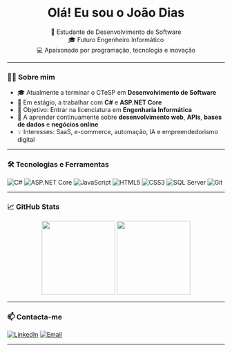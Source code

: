 <h1 align="center">Olá! Eu sou o João Dias</h1>
<p align="center">
  🚀 Estudante de Desenvolvimento de Software <br>
  🎓 Futuro Engenheiro Informático <br>
  💻 Apaixonado por programação, tecnologia e inovação
</p>

---

### 👨‍💻 Sobre mim

- 🎓 Atualmente a terminar o CTeSP em **Desenvolvimento de Software**
- 💼 Em estágio, a trabalhar com **C#** e **ASP.NET Core**
- 🎯 Objetivo: Entrar na licenciatura em **Engenharia Informática**
- 🌱 A aprender continuamente sobre **desenvolvimento web**, **APIs**, **bases de dados** e **negócios online**
- 💡 Interesses: SaaS, e-commerce, automação, IA e empreendedorismo digital

---

### 🛠️ Tecnologias e Ferramentas

![C#](https://img.shields.io/badge/C%23-239120?style=for-the-badge&logo=c-sharp&logoColor=white)
![ASP.NET Core](https://img.shields.io/badge/ASP.NET_Core-512BD4?style=for-the-badge&logo=dotnet&logoColor=white)
![JavaScript](https://img.shields.io/badge/JavaScript-F7DF1E?style=for-the-badge&logo=javascript&logoColor=black)
![HTML5](https://img.shields.io/badge/HTML5-E34F26?style=for-the-badge&logo=html5&logoColor=white)
![CSS3](https://img.shields.io/badge/CSS3-1572B6?style=for-the-badge&logo=css3&logoColor=white)
![SQL Server](https://img.shields.io/badge/SQL_Server-CC2927?style=for-the-badge&logo=microsoftsqlserver&logoColor=white)
![Git](https://img.shields.io/badge/Git-F05032?style=for-the-badge&logo=git&logoColor=white)

---

### 📈 GitHub Stats

<p align="center">
  <img height="170" src="https://github-readme-stats.vercel.app/api?username=Cjjd17&show_icons=true&theme=radical" />
  <img height="170" src="https://github-readme-stats.vercel.app/api/top-langs/?username=Cjjd17&layout=compact&theme=dark"/>
</p>

---

### 📫 Contacta-me

[![LinkedIn](https://img.shields.io/badge/-LinkedIn-0A66C2?style=for-the-badge&logo=linkedin&logoColor=white)](https://www.linkedin.com/in/jo%C3%A3o-dias-502490348/)
[![Email](https://img.shields.io/badge/-Email-EA4335?style=for-the-badge&logo=gmail&logoColor=white)](mailto:diasjoao1592005@gmail.com)

---



